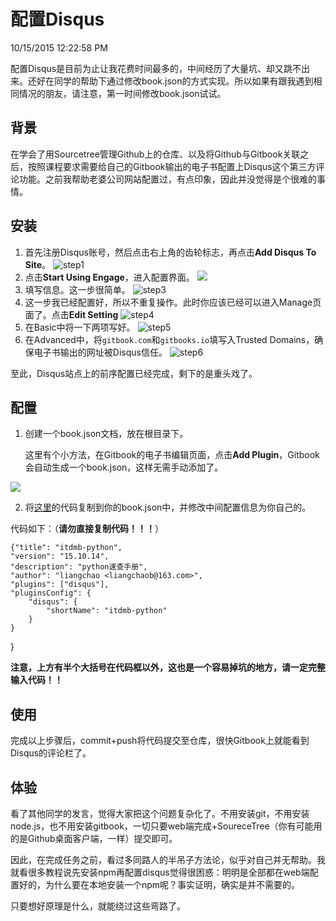 # 配置Disqus
10/15/2015 12:22:58 PM 

配置Disqus是目前为止让我花费时间最多的，中间经历了大量坑、却又跳不出来。还好在同学的帮助下通过修改book.json的方式实现。所以如果有跟我遇到相同情况的朋友，请注意，第一时间修改book.json试试。

## 背景
在学会了用Sourcetree管理Github上的仓库、以及将Github与Gitbook关联之后，按照课程要求需要给自己的Gitbook输出的电子书配置上Disqus这个第三方评论功能。之前我帮助老婆公司网站配置过，有点印象，因此并没觉得是个很难的事情。

## 安装

1. 首先注册Disqus账号，然后点击右上角的齿轮标志，再点击**Add Disqus To Site**。
![step1](http://i.imgur.com/1hWVD5a.jpg)
2. 点击**Start Using Engage**，进入配置界面。
![](http://i.imgur.com/3r81Kza.jpg)
3. 填写信息。这一步很简单。
![step3](http://i.imgur.com/Ib5s25z.jpg)
4. 这一步我已经配置好，所以不重复操作。此时你应该已经可以进入Manage页面了。点击**Edit Setting**
![step4](http://i.imgur.com/2QdpRPe.jpg)
5. 在Basic中将一下两项写好。
![step5](http://i.imgur.com/V4T5oWn.jpg)
6. 在Advanced中，将`gitbook.com`和`gitbooks.io`填写入Trusted Domains，确保电子书输出的网址被Disqus信任。
![step6](http://i.imgur.com/nhvVk6W.jpg)

至此，Disqus站点上的前序配置已经完成，剩下的是重头戏了。

## 配置

1. 创建一个book.json文档，放在根目录下。

    这里有个小方法，在Gitbook的电子书编辑页面，点击**Add Plugin**，Gitbook会自动生成一个book.json，这样无需手动添加了。

![](http://i.imgur.com/dXTDXd4.jpg)

2. 将[这里](https://github.com/liangchaob/itdmb-python/blob/master/book.json)的代码复制到你的book.json中，并修改中间配置信息为你自己的。

代码如下：（**请勿直接复制代码！！！**）

    {"title": "itdmb-python",
    "version": "15.10.14",
    "description": "python速查手册",
    "author": "liangchao <liangchaob@163.com>",
    "plugins": ["disqus"],
    "pluginsConfig": {
        "disqus": {
            "shortName": "itdmb-python"
        }
    } 
}

**注意，上方有半个大括号在代码框以外，这也是一个容易掉坑的地方，请一定完整输入代码！！**

## 使用
完成以上步骤后，commit+push将代码提交至仓库，很快Gitbook上就能看到Disqus的评论栏了。

## 体验
看了其他同学的发言，觉得大家把这个问题复杂化了。不用安装git，不用安装node.js，也不用安装gitbook，一切只要web端完成+SoureceTree（你有可能用的是Github桌面客户端，一样）提交即可。

因此，在完成任务之前，看过多同路人的半吊子方法论，似乎对自己并无帮助。我就看很多教程说先安装npm再配置disqus觉得很困惑：明明是全部都在web端配置好的，为什么要在本地安装一个npm呢？事实证明，确实是并不需要的。

只要想好原理是什么，就能绕过这些弯路了。
